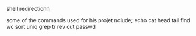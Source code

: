  shell redirectionn 

some of the commands used for his projet nclude;
echo
cat
head
tail
find
wc
sort
uniq
grep
tr
rev
cut
passwd 
